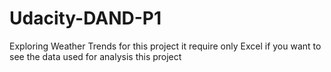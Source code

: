 # Udacity-DAND-P1
Exploring Weather Trends
for this project it require only Excel if you want to see the data used for analysis this project
